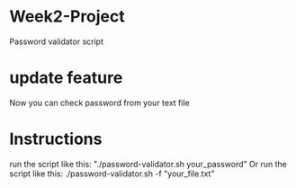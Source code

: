 # Week2-Project
Password validator script

# update feature
Now you can check password from your text file

# Instructions
run the script like this: "./password-validator.sh your_password"
Or
run the script like this: ./password-validator.sh -f "your_file.txt"
